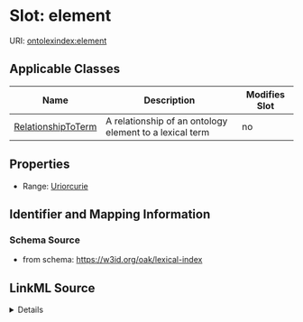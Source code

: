 # Slot: element

URI: [ontolexindex:element](https://w3id.org/oak/lexical-index/element)



<!-- no inheritance hierarchy -->




## Applicable Classes

| Name | Description | Modifies Slot |
| --- | --- | --- |
[RelationshipToTerm](RelationshipToTerm.md) | A relationship of an ontology element to a lexical term |  no  |







## Properties

* Range: [Uriorcurie](Uriorcurie.md)





## Identifier and Mapping Information







### Schema Source


* from schema: https://w3id.org/oak/lexical-index




## LinkML Source

<details>
```yaml
name: element
from_schema: https://w3id.org/oak/lexical-index
rank: 1000
alias: element
owner: RelationshipToTerm
domain_of:
- RelationshipToTerm
range: uriorcurie

```
</details>